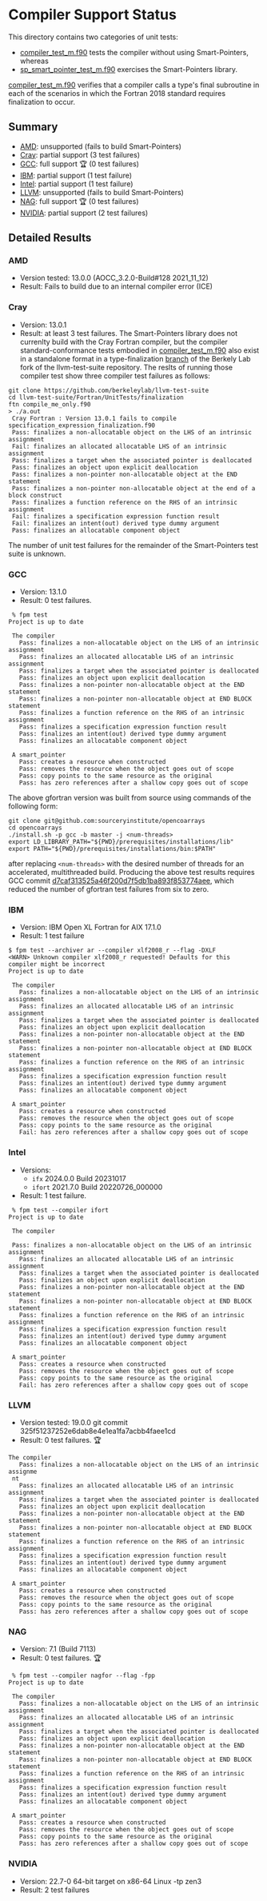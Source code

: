 Compiler Support Status
=======================

This directory contains two categories of unit tests:

* [compiler_test_m.f90] tests the compiler without using Smart-Pointers, whereas
* [sp_smart_pointer_test_m.f90] exercises the Smart-Pointers library.

[compiler_test_m.f90] verifies that a compiler calls a type's final subroutine
in each of the scenarios in which the Fortran 2018 standard requires finalization
to occur.  

Summary
-------

* [AMD](#amd): unsupported (fails to build Smart-Pointers)
* [Cray](#cray): partial support (3 test failures)
* [GCC](#gcc): full support :trophy: (0 test failures)
* [IBM](#ibm): partial support (1 test failure)
* [Intel](#intel): partial support (1 test failure)
* [LLVM](#llvm): unsupported (fails to build Smart-Pointers)
* [NAG](#nag): full support :trophy: (0 test failures)
* [NVIDIA](#nvidia): partial support (2 test failures)

Detailed Results
----------------

### AMD
- Version tested: 13.0.0 (AOCC_3.2.0-Build#128 2021_11_12)
- Result: Fails to build due to an internal compiler error (ICE)

### Cray
- Version: 13.0.1
- Result: at least 3 test failures.
The Smart-Pointers library does not currenlty build with the Cray Fortran compiler, but
the compiler standard-conformance tests embodied in [compiler_test_m.f90] also exist in
a standalone format in a type-finalization [branch] of the Berkely Lab fork of the
llvm-test-suite repository.  The reslts of running those compiler test show three compiler
test failures as follows:
```
git clone https://github.com/berkeleylab/llvm-test-suite
cd llvm-test-suite/Fortran/UnitTests/finalization
ftn compile_me_only.f90
> ./a.out
 Cray Fortran : Version 13.0.1 fails to compile specification_expression_finalization.f90
 Pass: finalizes a non-allocatable object on the LHS of an intrinsic assignment
 Fail: finalizes an allocated allocatable LHS of an intrinsic assignment
 Pass: finalizes a target when the associated pointer is deallocated
 Pass: finalizes an object upon explicit deallocation
 Pass: finalizes a non-pointer non-allocatable object at the END statement
 Pass: finalizes a non-pointer non-allocatable object at the end of a block construct
 Pass: finalizes a function reference on the RHS of an intrinsic assignment
 Fail: finalizes a specification expression function result
 Fail: finalizes an intent(out) derived type dummy argument
 Pass: finalizes an allocatable component object
```
The number of unit test failures for the remainder of the Smart-Pointers test suite is unknown.

### GCC
- Version: 13.1.0
- Result: 0 test failures.
```
 % fpm test
Project is up to date

 The compiler
   Pass: finalizes a non-allocatable object on the LHS of an intrinsic assignment
   Pass: finalizes an allocated allocatable LHS of an intrinsic assignment
   Pass: finalizes a target when the associated pointer is deallocated
   Pass: finalizes an object upon explicit deallocation
   Pass: finalizes a non-pointer non-allocatable object at the END statement
   Pass: finalizes a non-pointer non-allocatable object at END BLOCK statement
   Pass: finalizes a function reference on the RHS of an intrinsic assignment
   Pass: finalizes a specification expression function result
   Pass: finalizes an intent(out) derived type dummy argument
   Pass: finalizes an allocatable component object

 A smart_pointer
   Pass: creates a resource when constructed
   Pass: removes the resource when the object goes out of scope
   Pass: copy points to the same resource as the original
   Pass: has zero references after a shallow copy goes out of scope
```

The above gfortran version was built from source using commands of the following form:
```
git clone git@github.com:sourceryinstitute/opencoarrays
cd opencoarrays
./install.sh -p gcc -b master -j <num-threads>
export LD_LIBRARY_PATH="${PWD}/prerequisites/installations/lib"
export PATH="${PWD}/prerequisites/installations/bin:$PATH"
```
after replacing `<num-threads>` with the desired number of threads for an accelerated,
multithreaded build.  Producing the above test results requires GCC commit
[d7caf313525a46f200d7f5db1ba893f853774aee], which reduced the number of gfortran test
failures from six to zero.

### IBM
- Version: IBM Open XL Fortran for AIX 17.1.0 
- Result: 1 test failure
```
$ fpm test --archiver ar --compiler xlf2008_r --flag -DXLF
<WARN> Unknown compiler xlf2008_r requested! Defaults for this compiler might be incorrect
Project is up to date
 
 The compiler
   Pass: finalizes a non-allocatable object on the LHS of an intrinsic assignment
   Pass: finalizes an allocated allocatable LHS of an intrinsic assignment
   Pass: finalizes a target when the associated pointer is deallocated
   Pass: finalizes an object upon explicit deallocation
   Pass: finalizes a non-pointer non-allocatable object at the END statement
   Pass: finalizes a non-pointer non-allocatable object at END BLOCK statement
   Pass: finalizes a function reference on the RHS of an intrinsic assignment
   Pass: finalizes a specification expression function result
   Pass: finalizes an intent(out) derived type dummy argument
   Pass: finalizes an allocatable component object
 
 A smart_pointer
   Pass: creates a resource when constructed
   Pass: removes the resource when the object goes out of scope
   Pass: copy points to the same resource as the original
   Fail: has zero references after a shallow copy goes out of scope

```

### Intel
- Versions: 
   - `ifx` 2024.0.0 Build 20231017
   - `ifort` 2021.7.0 Build 20220726\_000000
- Result: 1 test failure.
```
 % fpm test --compiler ifort
Project is up to date
 
 The compiler
   
 Pass: finalizes a non-allocatable object on the LHS of an intrinsic assignment
   Pass: finalizes an allocated allocatable LHS of an intrinsic assignment
   Pass: finalizes a target when the associated pointer is deallocated
   Pass: finalizes an object upon explicit deallocation
   Pass: finalizes a non-pointer non-allocatable object at the END statement
   Pass: finalizes a non-pointer non-allocatable object at END BLOCK statement
   Pass: finalizes a function reference on the RHS of an intrinsic assignment
   Pass: finalizes a specification expression function result
   Pass: finalizes an intent(out) derived type dummy argument
   Pass: finalizes an allocatable component object
 
 A smart_pointer
   Pass: creates a resource when constructed
   Pass: removes the resource when the object goes out of scope
   Pass: copy points to the same resource as the original
   Fail: has zero references after a shallow copy goes out of scope
```

### LLVM
- Version tested: 19.0.0 git commit 325f51237252e6dab8e4e1ea1fa7acbb4faee1cd
- Result: 0 test failures. :trophy:
```
The compiler
   Pass: finalizes a non-allocatable object on the LHS of an intrinsic assignme
 nt
   Pass: finalizes an allocated allocatable LHS of an intrinsic assignment
   Pass: finalizes a target when the associated pointer is deallocated
   Pass: finalizes an object upon explicit deallocation
   Pass: finalizes a non-pointer non-allocatable object at the END statement
   Pass: finalizes a non-pointer non-allocatable object at END BLOCK statement
   Pass: finalizes a function reference on the RHS of an intrinsic assignment
   Pass: finalizes a specification expression function result
   Pass: finalizes an intent(out) derived type dummy argument
   Pass: finalizes an allocatable component object

 A smart_pointer
   Pass: creates a resource when constructed
   Pass: removes the resource when the object goes out of scope
   Pass: copy points to the same resource as the original
   Pass: has zero references after a shallow copy goes out of scope
```

### NAG 
- Version: 7.1 (Build 7113)
- Result: 0 test failures. :trophy:
```
 % fpm test --compiler nagfor --flag -fpp
Project is up to date

 The compiler
   Pass: finalizes a non-allocatable object on the LHS of an intrinsic assignment
   Pass: finalizes an allocated allocatable LHS of an intrinsic assignment
   Pass: finalizes a target when the associated pointer is deallocated
   Pass: finalizes an object upon explicit deallocation
   Pass: finalizes a non-pointer non-allocatable object at the END statement
   Pass: finalizes a non-pointer non-allocatable object at END BLOCK statement
   Pass: finalizes a function reference on the RHS of an intrinsic assignment
   Pass: finalizes a specification expression function result
   Pass: finalizes an intent(out) derived type dummy argument
   Pass: finalizes an allocatable component object

 A smart_pointer
   Pass: creates a resource when constructed
   Pass: removes the resource when the object goes out of scope
   Pass: copy points to the same resource as the original
   Pass: has zero references after a shallow copy goes out of scope
```

### NVIDIA
- Version: 22.7-0 64-bit target on x86-64 Linux -tp zen3
- Result: 2 test failures

[specification_expression_finalization.f90]:  ../example/test-support/specification_expression_finalization.f90
[compiler_test_m.f90]:  ./compiler_test_m.f90
[sp_smart_pointer_test_m.f90]:  ./sp_smart_pointer_test_m.F90
[branch]: https://github.com/BerkeleyLab/llvm-test-suite/tree/fortran-type-finalization/Fortran/UnitTests/finalization
[d7caf313525a46f200d7f5db1ba893f853774aee]: https://github.com/gcc-mirror/gcc/commit/5889c7bd46a45dc07ffb77ec0d698e18e0b99840 
